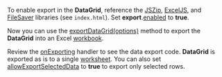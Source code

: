 To enable export in the **DataGrid**, reference the <a href="https://stuk.github.io/jszip/" target="_blank">JSZip</a>, <a href="https://github.com/exceljs/exceljs" target="_blank">ExcelJS</a>, and <a href="https://github.com/eligrey/FileSaver.js/" target="_blank">FileSaver</a> libraries (see `index.html`). Set **export**.[enabled](/Documentation/ApiReference/Data_Visualization_Widgets/dxBarGauge/Configuration/export/#enabled) to **true**. 

Now you can use the [exportDataGrid(options)](/Documentation/ApiReference/Common/Utils/excelExporter/#exportDataGridoptions) method to export the **DataGrid** into an Excel <a href="https://github.com/exceljs/exceljs#create-a-workbook" target="_blank">workbook</a>. 

Review the [onExporting](/Documentation/ApiReference/UI_Widgets/dxDataGrid/Configuration/#onExporting) handler to see the data export code. **DataGrid** is exported as is to a single <a href="https://github.com/exceljs/exceljs#add-a-worksheet" target="_blank">worksheet</a>. You can also set [allowExportSelectedData](/Documentation/ApiReference/UI_Widgets/dxDataGrid/Configuration/export/#allowExportSelectedData) to **true** to export only selected rows.